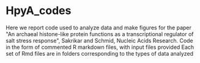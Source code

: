 # HpyA_codes
Here we report code used to analyze data and make figures for the paper "An archaeal histone-like protein functions as a transcriptional regulator of salt stress response", Sakrikar and Schmid, Nucleic Acids Research.
Code in the form of commented R markdown files, with input files provided
Each set of Rmd files are in folders corresponding to the types of data analyzed
